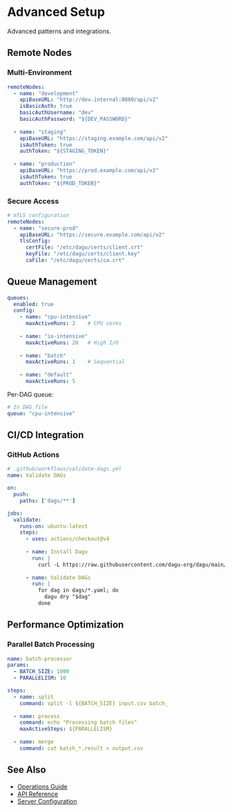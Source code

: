 # Advanced Setup

Advanced patterns and integrations.

## Remote Nodes

### Multi-Environment

```yaml
remoteNodes:
  - name: "development"
    apiBaseURL: "http://dev.internal:8080/api/v2"
    isBasicAuth: true
    basicAuthUsername: "dev"
    basicAuthPassword: "${DEV_PASSWORD}"
    
  - name: "staging"
    apiBaseURL: "https://staging.example.com/api/v2"
    isAuthToken: true
    authToken: "${STAGING_TOKEN}"
    
  - name: "production"
    apiBaseURL: "https://prod.example.com/api/v2"
    isAuthToken: true
    authToken: "${PROD_TOKEN}"
```

### Secure Access

```yaml
# mTLS configuration
remoteNodes:
  - name: "secure-prod"
    apiBaseURL: "https://secure.example.com/api/v2"
    tlsConfig:
      certFile: "/etc/dagu/certs/client.crt"
      keyFile: "/etc/dagu/certs/client.key"
      caFile: "/etc/dagu/certs/ca.crt"
```

## Queue Management

```yaml
queues:
  enabled: true
  config:
    - name: "cpu-intensive"
      maxActiveRuns: 2    # CPU cores
      
    - name: "io-intensive"
      maxActiveRuns: 20   # High I/O
      
    - name: "batch"
      maxActiveRuns: 1    # Sequential
      
    - name: "default"
      maxActiveRuns: 5
```

Per-DAG queue:
```yaml
# In DAG file
queue: "cpu-intensive"
```

## CI/CD Integration

### GitHub Actions

```yaml
# .github/workflows/validate-dags.yml
name: Validate DAGs

on:
  push:
    paths: ['dags/**']

jobs:
  validate:
    runs-on: ubuntu-latest
    steps:
      - uses: actions/checkout@v4
      
      - name: Install Dagu
        run: |
          curl -L https://raw.githubusercontent.com/dagu-org/dagu/main/scripts/installer.sh | bash
          
      - name: Validate DAGs
        run: |
          for dag in dags/*.yaml; do
            dagu dry "$dag"
          done
```

## Performance Optimization

### Parallel Batch Processing

```yaml
name: batch-processor
params:
  - BATCH_SIZE: 1000
  - PARALLELISM: 10

steps:
  - name: split
    command: split -l ${BATCH_SIZE} input.csv batch_
    
  - name: process
    command: echo "Processing batch files"
    maxActiveSteps: ${PARALLELISM}
    
  - name: merge
    command: cat batch_*.result > output.csv
```

## See Also

- [Operations Guide](/configurations/operations)
- [API Reference](/reference/api)
- [Server Configuration](/configurations/server)
